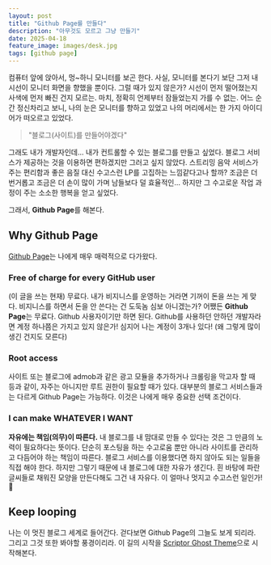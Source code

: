 ```yaml
---
layout: post
title: "Github Page를 만들다"
description: "아무것도 모르고 그냥 만들기"
date: 2025-04-18
feature_image: images/desk.jpg 
tags: [github page]
---
```


컴퓨터 앞에 앉아서, 멍~하니 모니터를 보곤 한다. 사실, 모니터를 본다기 보단 그저 내 시선이 모니터 화면을 향했을 뿐이다. 그럴 때가 있지 않은가? 시선이 먼저 떨어졌는지 사색에 먼저 빠진 건지 모르는. 마치, 정확히 언제부터 잠들었는지 가를 수 없는. 어느 순간 정신차리고 보니, 나의 눈은 모니터를 향하고 있었고 나의 머리에서는 한 가지 아이디어가 떠오르고 있었다.

>"블로그(사이트)를 만들어야겠다"

그래도 내가 개발자인데... 내가 컨트롤할 수 있는 블로그를 만들고 싶었다. 블로그 서비스가 제공하는 것을 이용하면 편하겠지만 그러고 싶지 않았다. 스트리밍 음악 서비스가 주는 편리함과 좋은 음질 대신 수고스런 LP를 고집하는 느낌같다고나 할까? 조금은 더 번거롭고 조금은 더 손이 많이 가며 남들보다 덜 효율적인... 하지만 그 수고로운 작업 과정이 주는 소소한 행복을 얻고 싶었다.

그래서, **Github Page**를 해본다.

## Why Github Page
[Github Page](https://pages.github.com "Github Page")는 나에게 매우 매력적으로 다가왔다.

<!--more-->

### Free of charge for every GitHub user
(이 글을 쓰는 현재) 무료다. 내가 비지니스를 운영하는 거라면 기꺼이 돈을 쓰는 게 맞다. 비지니스를 하면서 돈을 안 쓴다는 건 도둑놈 심보 아니겠는가? 어쨌든 **Github Page**는 무료다. Github 사용자이기만 하면 된다. Github를 사용하던 안하던 개발자라면 계정 하나쯤은 가지고 있지 않은가! 심지어 나는 계정이 3개나 있다! (왜 그렇게 많이 생긴 건지도 모른다)

### Root access
사이트 또는 블로그에 admob과 같은 광고 모듈을 추가하거나 크롤링을 막고자 할 때 등과 같이, 자주는 아니지만 루트 권한이 필요할 때가 있다. 대부분의 블로그 서비스들과는 다르게 Github Page는 가능하다. 이것은 나에게 매우 중요한 선택 조건이다.    

### I can make WHATEVER I WANT
**자유에는 책임(의무)이 따른다.** 내 블로그를 내 맘대로 만들 수 있다는 것은 그 만큼의 노력이 필요하다는 뜻이다. 단순히 포스팅을 하는 수고로움 뿐만 아니라 사이트를 관리하고 다듬어야 하는 책임이 따른다. 블로그 서비스를 이용했다면 하지 않아도 되는 일들을 직접 해야 한다. 하지만 그렇기 때문에 내 블로그에 대한 자유가 생긴다. 흰 바탕에 파란 글씨들로 채워진 모양을 만든다해도 그건 내 자유다. 이 얼마나 멋지고 수고스런 일인가! 🩷    

## Keep looping
나는 이 멋진 블로그 세계로 들어간다. 걷다보면 Github Page의 그늘도 보게 되리라. 그리고 그것 또한 봐야할 풍경이리라. 이 길의 시작을 [Scriptor Ghost Theme](https://justgoodthemes.com/ghost-themes/scriptor/ "Scriptor Ghost Theme")으로 시작해본다.
